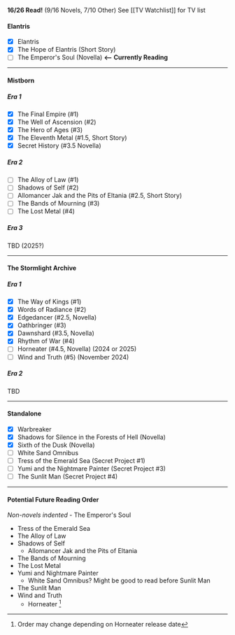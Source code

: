 **16/26 Read!** (9/16 Novels, 7/10 Other)
See [[TV Watchlist]] for TV list
#### Elantris
- [x] Elantris
- [x] The Hope of Elantris (Short Story)
- [ ] The Emperor's Soul (Novella) **<-- Currently Reading**

---
#### Mistborn
##### Era 1
- [x] The Final Empire (#1)
- [x] The Well of Ascension (#2)
- [x] The Hero of Ages (#3)
- [x] The Eleventh Metal (#1.5, Short Story)
- [x] Secret History (#3.5 Novella)
##### Era 2
- [ ] The Alloy of Law (#1)
- [ ] Shadows of Self (#2)
- [ ] Allomancer Jak and the Pits of Eltania (#2.5, Short Story)
- [ ] The Bands of Mourning (#3)
- [ ] The Lost Metal (#4)
##### Era 3
TBD (2025?)

----
#### The Stormlight Archive
##### Era 1
- [x] The Way of Kings (#1)
- [x] Words of Radiance (#2)
- [x] Edgedancer (#2.5, Novella)
- [x] Oathbringer (#3)
- [x] Dawnshard (#3.5, Novella)
- [x] Rhythm of War (#4)
- [ ] Horneater (#4.5, Novella) (2024 or 2025)
- [ ] Wind and Truth (#5) (November 2024)

##### Era 2
TBD

----
#### Standalone
- [x] Warbreaker
- [x] Shadows for Silence in the Forests of Hell (Novella)
- [x] Sixth of the Dusk (Novella)
- [ ] White Sand Omnibus
- [ ] Tress of the Emerald Sea (Secret Project #1)
- [ ] Yumi and the Nightmare Painter (Secret Project #3)
- [ ] The Sunlit Man (Secret Project #4)

----

#### Potential Future Reading Order
*Non-novels indented*
    - The Emperor's Soul
- Tress of the Emerald Sea
- The Alloy of Law
- Shadows of Self
	- Allomancer Jak and the Pits of Eltania
- The Bands of Mourning
- The Lost Metal
- Yumi and Nightmare Painter
	- White Sand Omnibus? Might be good to read before Sunlit Man
- The Sunlit Man
- Wind and Truth
	- Horneater [^1]


[^1]: Order may change depending on Horneater release date